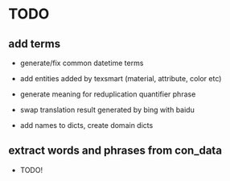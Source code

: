 # TODO

## add terms

- generate/fix common datetime terms
- add entities added by texsmart (material, attribute, color etc)
- generate meaning for reduplication quantifier phrase
- swap translation result generated by bing with baidu

- add names to dicts, create domain dicts

## extract words and phrases from con_data

- TODO!
